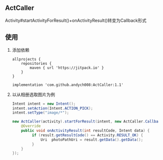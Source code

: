 ## ActCaller
Activity#startActivityForResult()+onActivityResult()转变为Callback形式


## 使用

1. 添加依赖

    ```
    allprojects {
        repositories {
            maven { url 'https://jitpack.io' }
        }
    }

    implementation 'com.github.andych008:ActCaller:1.1'
    ```

1. 以从相册选取图片为例

    ```java
    Intent intent = new Intent();
    intent.setAction(Intent.ACTION_PICK);
    intent.setType("image/*");
    
    new ActCaller(activity).startForResult(intent, new ActCaller.Callback() {
        @Override
        public void onActivityResult(int resultCode, Intent data) {
             if (result.getResultCode() == Activity.RESULT_OK) {
                 Uri  photoPathUri = result.getData().getData();
             }
        }
    });
    ```

    










```

```